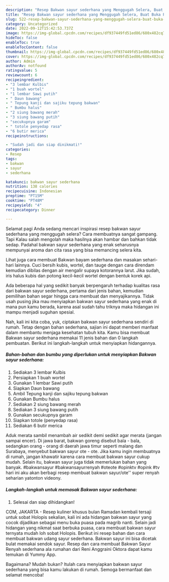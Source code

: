 ```yaml
---
description: "Resep Bakwan sayur sederhana yang Menggugah Selera, Buat Buka Puasa Menggugah Selera"
title: "Resep Bakwan sayur sederhana yang Menggugah Selera, Buat Buka Puasa Menggugah Selera"
slug: 522-resep-bakwan-sayur-sederhana-yang-menggugah-selera-buat-buka-puasa-menggugah-selera
category: Uncategorized
date: 2022-09-12T15:42:53.737Z
image: https://img-global.cpcdn.com/recipes/df937449fd51ed86/680x482cq70/bakwan-sayur-sederhana-foto-resep-utama.jpg
hideToc: false
enableToc: true
enableTocContent: false
thumbnail: https://img-global.cpcdn.com/recipes/df937449fd51ed86/680x482cq70/bakwan-sayur-sederhana-foto-resep-utama.jpg
cover: https://img-global.cpcdn.com/recipes/df937449fd51ed86/680x482cq70/bakwan-sayur-sederhana-foto-resep-utama.jpg
author: Admin
authorAv: notfound
ratingvalue: 5
reviewcount: 6
recipeingredient:
- "3 lembar Kulbis"
- "1 buah wortel"
- "1 lembar Sawi putih"
- " Daun bawang"
- " Tepung kanji dan sajiku tepung bakwan"
- " Bumbu halus"
- "2 siung bawang merah"
- "3 siung bawang putih"
- "secukupnya garam"
- " totole penyedap rasa"
- "6 butir merica"
recipeinstructions:

- "Sudah jadi dan siap dinikmati!"
categories:
- Resep
tags:
- bakwan
- sayur
- sederhana

katakunci: bakwan sayur sederhana 
nutrition: 138 calories
recipecuisine: Indonesian
preptime: "PT15M"
cooktime: "PT48M"
recipeyield: "4"
recipecategory: Dinner

---
```



Selamat pagi Anda sedang mencari inspirasi resep bakwan sayur sederhana yang menggugah selera? Cara membuatnya sangat gampang. Tapi Kalau salah mengolah maka hasilnya akan hambar dan bahkan tidak sedap. Padahal bakwan sayur sederhana yang enak seharusnya mempunyai aroma dan cita rasa yang bisa memancing selera kita.


Lihat juga cara membuat Bakwan bayam sederhana dan masakan sehari-hari lainnya. Cuci bersih kubis, wortel, dan tauge dengan cara direndam kemudian dibilas dengan air mengalir supaya kotorannya larut. Jika sudah, iris halus kubis dan potong kecil-kecil wortel dengan bentuk korek api.

Ada beberapa hal yang sedikit banyak berpengaruh terhadap kualitas rasa dari bakwan sayur sederhana, pertama dari jenis bahan, kemudian pemilihan bahan segar hingga cara membuat dan menyajikannya. Tidak usah pusing jika mau menyiapkan bakwan sayur sederhana yang enak di mana pun kamu berada, karena asal sudah tahu triknya maka hidangan ini mampu menjadi suguhan spesial.


Nah, kali ini kita coba, yuk, ciptakan bakwan sayur sederhana sendiri di rumah. Tetap dengan bahan sederhana, sajian ini dapat memberi manfaat dalam membantu menjaga kesehatan tubuh kita. Kamu bisa membuat Bakwan sayur sederhana memakai 11 jenis bahan dan 0 langkah pembuatan. Berikut ini langkah-langkah untuk menyiapkan hidangannya.

<!--inarticleads1-->

##### Bahan-bahan dan bumbu yang diperlukan untuk menyiapkan Bakwan sayur sederhana:

1. Sediakan 3 lembar Kulbis
1. Persiapkan 1 buah wortel
1. Gunakan 1 lembar Sawi putih
1. Siapkan  Daun bawang
1. Ambil  Tepung kanji dan sajiku tepung bakwan
1. Gunakan  Bumbu halus
1. Sediakan 2 siung bawang merah
1. Sediakan 3 siung bawang putih
1. Gunakan secukupnya garam
1. Siapkan  totole (penyedap rasa)
1. Sediakan 6 butir merica


Aduk merata sambil menambah air sedikit demi sedikit agar merata (jangan sampai encer). Di jawa barat, bakwan goreng disebut bala - bala, sedangkan orang - orang di daerah jawa timur seperti malang dan Surabaya, menyebut bakwan sayur ote - ote. Jika kamu ingin membuatnya di rumah, jangan khawatir karena cara membuat bakwan sayur cukup mudah. Selain itu, bakwan sayur juga tidak memerlukan bahan yang banyak. #bakwansayur #bakwansayurrenyah #oteote #opinktv #opink #tv hari ini aku akan berbagi resep membuat bakwan sayur/ote&#39;&#39; super renyah seharian yatonton videony. 

<!--inarticleads2-->

##### Langkah-langkah untuk memasak Bakwan sayur sederhana:


1. Selesai dan siap dihidangkan!

COM, JAKARTA - Resep kuliner khusus bulan Ramadan kembali tersaji untuk sobat Holopis sekalian, kali ini ada hidangan bakwan sayur yang cocok dijadikan sebagai menu buka puasa pada magrib nanti. Selain jadi hidangan yang nikmat saat berbuka puasa, cara membuat bakwan sayur ternyata mudah loh sobat Holopis. Berikut ini resep bahan dan cara membuat bakwan udang sayur sederhana. Bakwan sayur ini bisa dicetak bulat memakai sendok sayur. Resep dan cara membuat Bakwan Sayur Renyah sederhana ala rumahan dari Reni Anggraini Oktora dapat kamu temukan di Yummy App. 

Bagaimana? Mudah bukan? Itulah cara menyiapkan bakwan sayur sederhana yang bisa kamu lakukan di rumah. Semoga bermanfaat dan selamat mencoba!
